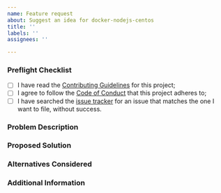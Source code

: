 ```yaml
---
name: Feature request
about: Suggest an idea for docker-nodejs-centos
title: ''
labels: ''
assignees: ''

---
```


### Preflight Checklist
<!-- Please ensure you've completed the following steps by replacing [ ] with [x] -->

* [ ] I have read the [Contributing Guidelines](../CONTRIBUTING.md) for this project;
* [ ] I agree to follow the [Code of Conduct](../CODE_OF_CONDUCT.md) that this project adheres to;
* [ ] I have searched the [issue tracker](https://github.com/adrienv1520/docker-nodejs-centos/issues) for an issue that matches the one I want to file, without success.

### Problem Description
<!-- Is your feature request related to a problem? Please add a clear and concise description of what the problem is. -->

### Proposed Solution
<!-- Describe the solution you'd like in a clear and concise manner. -->

### Alternatives Considered
<!-- A clear and concise description of any alternative solutions or features you've considered. -->

### Additional Information
<!-- Add any other context about the problem here. -->
